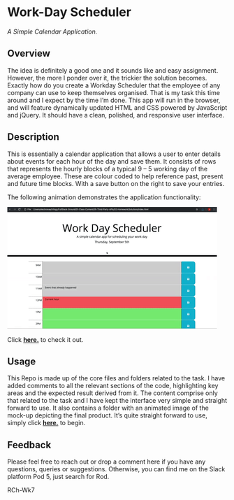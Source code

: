 # Work-Day Scheduler
_A Simple Calendar Application._

## Overview
The idea is definitely a good one and it sounds like and easy assignment. However, the more I ponder over it, the trickier the solution becomes. Exactly how do you create a Workday Scheduler that the employee of any company can use to keep themselves organised. That is my task this time around and I expect by the time I’m done.
This app will run in the browser, and will feature dynamically updated HTML and CSS powered by JavaScript and jQuery. It should have a clean, polished, and responsive user interface.

## Description
This is essentially a calendar application that allows a user to enter details about events for each hour of the day and save them. It consists of rows that represents the hourly blocks of a typical 9 – 5 working day of the average employee. These are colour coded to help reference past, present and future time blocks. With a save button on the right to save your entries. 

The following animation demonstrates the application functionality:

![A user clicks on slots on the color-coded calendar and edits the events.](./assets/images/05-third-party-apis-homework-demo.gif)

Click [**here.**](https://rhanciles.github.io/Work-Day-Scheduler/) to check it out.

## Usage
This Repo is made up of the core files and folders related to the task. I have added comments to all the relevant sections of the code, highlighting key areas and the expected result derived from it. The content comprise only that related to the task and I have kept the interface very simple and straight forward to use. It also contains a folder with an animated image of the mock-up depicting the final product. It’s quite straight forward to use, simply click [**here.**](https://rhanciles.github.io/Work-Day-Scheduler/) to begin.

## Feedback
Please feel free to reach out or drop a comment here if you have any questions, queries or suggestions. Otherwise, you can find me on the Slack platform Pod 5, just search for Rod.

RCh-Wk7

